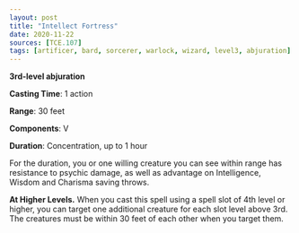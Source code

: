 ```yaml
---
layout: post
title: "Intellect Fortress"
date: 2020-11-22
sources: [TCE.107]
tags: [artificer, bard, sorcerer, warlock, wizard, level3, abjuration]
---
```


**3rd-level abjuration**

**Casting Time**: 1 action

**Range**: 30 feet

**Components**: V

**Duration**: Concentration, up to 1 hour

For the duration, you or one willing creature you can see within range has resistance to psychic damage, as well as advantage on Intelligence, Wisdom and Charisma saving throws.

**At Higher Levels.** When you cast this spell using a spell slot of 4th level or higher, you can target one additional creature for each slot level above 3rd. The creatures must be within 30 feet of each other when you target them.
